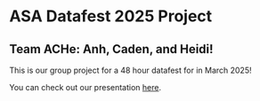 # ASA Datafest 2025 Project

## Team ACHe: Anh, Caden, and Heidi!

This is our group project for a 48 hour datafest for in March 2025!

You can check out our presentation [here](docs/ACHE_ASA_datafest_presentation.html).
